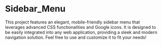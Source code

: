 # Sidebar_Menu
This project features an elegant, mobile-friendly sidebar menu that leverages advanced CSS functionalities and Google icons. It is designed to be easily integrated into any web application, providing a sleek and modern navigation solution.  Feel free to use and customize it to fit your needs!
